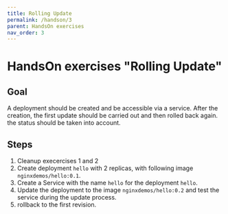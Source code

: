```yaml
---
title: Rolling Update
permalink: /handson/3
parent: HandsOn exercises
nav_order: 3
---
```


# HandsOn exercises "Rolling Update"

## Goal

A deployment should be created and be accessible via a service. After the creation, the first update should be carried out and then rolled back again. the status should be taken into account.

## Steps

1. Cleanup execercises 1 and 2
2. Create deployment `hello` with 2 replicas, with following image `nginxdemos/hello:0.1`.
3. Create a Service with the name `hello` for the deployment `hello`.
4. Update the deployment to the image `nginxdemos/hello:0.2` and test the service during the update process.
5. rollback to the first revision.
